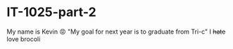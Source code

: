 # IT-1025-part-2
My name is Kevin :rage:
"My goal for next year is to graduate from Tri-c"
I ~~hate~~ love brocoli 
